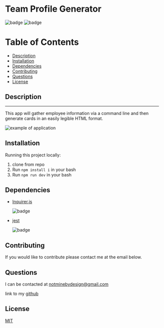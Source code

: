 # Team Profile Generator

![badge](https://img.shields.io/github/license/inqueblot/Team-Profile-Generator) ![badge](https://img.shields.io/depfu/inqueblot/Team-Profile-Generator)

# Table of Contents

- [Description](#Description)
- [Installation](#Installation)
- [Dependencies](#dependencies)
- [Contributing](#contributing)
- [Questions](#questions)
- [License](#license)



## Description
---

This app will gather employee information via a command line and then generate cards in an easily legible HTML format.

![example of application](https://github.com/inqueblot/Team-Profile-Generator/blob/main/Assets/example.gif?raw=true)

## Installation
Running this project locally:
1. clone from repo
2. Run `npm install i` in your bash
3. Run `npm run dev` in your bash


## Dependencies
- [Inquirer.js](https://www.npmjs.com/package/inquirer) 

  ![badge](https://img.shields.io/npm/v/inquirer)
- [jest](https://www.npmjs.com/package/jest) 

  ![badge](https://img.shields.io/npm/v/jest)


## Contributing
If you would like to contribute please contact me at the email below.

## Questions
I can be contacted at notminebydesign@gmail.com

link to my [github](https://github.com/inqueblot)

## License
[MIT](https://opensource.org/licenses/MIT)
